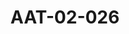 ---
pid: AAT-02-026
title: AAT-02-026
language: en
collection: Abdel Rahman Ali Taha
original_label: 
rights: Fadwa Ali Taha
location_of_original: 'Fadwa Ali Taha '
photographer_or_studio: 
scanned_from: jpeg
_date: 
location: 
description: 'From the right: Ali Badri, Minister of Health, Abdel Rahman Ali Taha,
  Minister of Education, and Abdullah Khalil with a group of scouts'
additional_notes: 'From the right: Ali Bedri, Minister of Health, Ali Taha, Minister
  of Education, and Abdullah Khalil with a group of scouts'
permission_display: 'yes'
on_server: 'yes'
on_website: 'yes'
permalink: "/archive/en/aat-02-026.html"
layout: photo-page
---